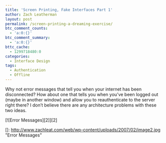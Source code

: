 ```yaml
---
title: 'Screen Printing, Fake Interfaces Part 1'
author: Zach Leatherman
layout: post
permalink: /screen-printing-a-dreaming-exercise/
btc_comment_counts:
  - 'a:0:{}'
btc_comment_summary:
  - 'a:0:{}'
bttc_cache:
  - 1299718480:0
categories:
  - Interface Design
tags:
  - Authentication
  - Offline
---
```


Why not error messages that tell you when your internet has been disconnected? How about one that tells you when you’ve been logged out (maybe in another window) and allow you to reauthenticate to the server right there? I don’t believe there are any architecture problems with these two ideas.

[![Error Messages][2]][2]

 []: http://www.zachleat.com/web/wp-content/uploads/2007/02/image2.jpg "Error Messages"